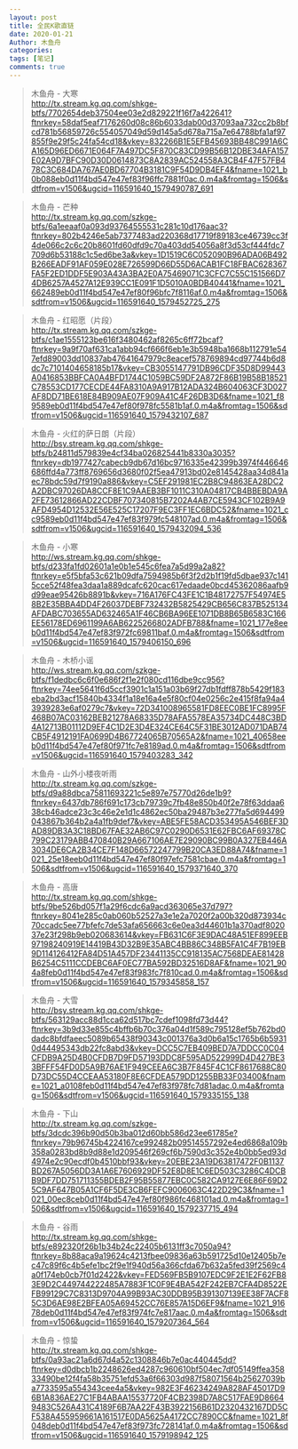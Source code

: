 ```yaml
---
layout: post
title: 全民K歌直链
date: 2020-01-21
Author: 木鱼舟
categories: 
tags: [笔记]
comments: true
---
```


> 木鱼舟 - 大寒<br>http://tx.stream.kg.qq.com/shkge-btfs/7702654deb37504ee03e2d829221f16f7a422641?ftnrkey=58daf5eaf7176260d08c86b6033dab00d37093aa732cc2b8bfcd781b56859726c554057049d59d145a5d678a715a7e64788bfa1af97855f9e29f5c24fa54cd18&vkey=832266B1E5EFB45693BB48C991A6CA165D96ED6671E064F7A497DC5F870C83CD99B56B12DBE34AFA157E02A9D7BFC90D30D0614873C8A2839AC524558A3CB4F47F57FB478C3C684DA767AE0BD67704B3181C9F54D9DB4EF4&fname=1021_b0b088eb0d11f4bd547e47ef83f96ffc7881f0ac.0.m4a&fromtag=1506&sdtfrom=v1506&ugcid=116591640_1579490787_691

> 木鱼舟 - 芒种<br>http://tx.stream.kg.qq.com/szkge-btfs/6a1eeaaf0a093d93764555531c281c10d176aac3?ftnrkey=802b4246e5ab7377483ad220368d17719f89183ce46739cc3f4de066c2c6c20b8601fd60dfd9c70a403dd54056a8f3d53cf444fdc7709d6b53188c1c5ed6be3a&vkey=1D1519C6C052090B96ADA06B492B266EADF91AF059E028E726599D66D55D6ACAB1FC18FBAC628367FA5F2ED1DDF5E903A43A3BA2E0A75469071C3CFC7C55C151566D74DB6257A4527A12E939CC1E091F1D5010A0BDB40441&fname=1021_662489eb0d11f4bd547e47ef80f96bfc7f8116af.0.m4a&fromtag=1506&sdtfrom=v1506&ugcid=116591640_1579452725_275

> 木鱼舟 - 红昭愿（片段）<br>http://tx.stream.kg.qq.com/szkge-btfs/c1ae1555123be616f3480462af8265c6ff72bcaf?ftnrkey=9a9f70af631ca1abb94cf666f6eb1e3b5948ba1668b112791e547efd89003dd10837ab47641647979c8eacef578769894cd97744b6d8dc7c7101404658185b17&vkey=CB3055147791DB96CDF35D8D99443A0416853BBFCA0A4BFD1744C1059BC59DF2A872F86B19B58B18521C78553CD177CECDE44FA8310A9A917B12ADA324B604063CF3D027AF8DD71BE618E84B909AE07F909A41C4F26DB3D6&fname=1021_f89589eb0d11f4bd547e47ef80f978fc5581b1af.0.m4a&fromtag=1506&sdtfrom=v1506&ugcid=116591640_1579432107_687

> 木鱼舟 - 火红的萨日朗（片段）<br>http://bsy.stream.kg.qq.com/shkge-btfs/b24811d579839e4cf34ba026825441b8330a3035?ftnrkey=db1977427cabecb9db67d16bc9716335e42399b3974f446646686ffd4a773ff8769656d3680f02f5ea47913bd02e8145428aa34d841aec78bdc59d7f9190a886&vkey=C5EF291981EC2B8C94863EA28DC2A2DBC97026DA8CCF8E1C9AAEB3BF1011C310A04817CB4BBEBDA9A2FE73612866AD22CDBF707340815B7202A4AB7CE5943CF102B9A9AFD4954D12532E56E525C17207F9EC3FF1EC6BDC52&fname=1021_cc9589eb0d11f4bd547e47ef83f979fc548107ad.0.m4a&fromtag=1506&sdtfrom=v1506&ugcid=116591640_1579432094_536

> 木鱼舟 - 小寒<br>http://ws.stream.kg.qq.com/shkge-btfs/d233fa1fd02601a1e0b1e545c6fea7a5d99a2a82?ftnrkey=e5f5bfa53c621b09dfa7594985b6f3f2d2b1f19fd5dbae937c1415cce52f48fea3daa1a889dcafc620cac617edaade0bcd45362086aafb9d99eae95426b8891b&vkey=716A176FC43FE1C1B48172757F54974E58B2E35BBA4DD4F26037DEBF732432B5825429CB656C837B525134AFDABC703655AD632465A1F46CB6BA96EE1071DB8B65B6583C166EE56178ED6961199A6AB6225266802ADFB788&fname=1021_177e8eeb0d11f4bd547e47ef83f972fc69811baf.0.m4a&fromtag=1506&sdtfrom=v1506&ugcid=116591640_1579406150_696

> 木鱼舟 - 木桥小谣<br>http://ws.stream.kg.qq.com/szkge-btfs/f1dedbc6c6f0e686f2f1e2f080cd116dbe9cc956?ftnrkey=74ee5641f6d5ccf3901c1a151a03b69f27db1fdff878b5429f183eba2bd3acf15840b4334f1a18e16a4e5f80cf04e0256c2e415f8fa94a43939283e6af0279c7&vkey=72D341008965581FD8EEC0BE1FC8995F468B07AC03162BEB21278A68335D78AFA5578EA35734DC448C3BD4A12713B01112D9EF4C1D2E3D4E324CE64C5F31BE3012AD071DAB74CB5F4912191FA0699D4B67724065B70565A2&fname=1021_40658eeb0d11f4bd547e47ef80f971fc7e8189ad.0.m4a&fromtag=1506&sdtfrom=v1506&ugcid=116591640_1579403283_342

> 木鱼舟 - 山外小楼夜听雨<br>http://tx.stream.kg.qq.com/szkge-btfs/d9a88dbca75811693221c5e897e75770d26de1b9?ftnrkey=6437db786f691c173cb79739c7fb48e850b40f2e78f63ddaa638cb46adce23c3c46e2e1d1c4862ec50ba29487b3e277fa5d694499043867b364b2a4a1fb9def7&vkey=ABE5FE58ACD353495A546BEF3DAD89DB3A3C18BD67FAE32AB6C97C0290D6531E62FBC6AF69378C799C23179ABB470840B29A667106AE7E29090BC99B0A327EB446A3034DE6CA2B34CE7F148D66572247799B20CA3ED88A74&fname=1021_25e18eeb0d11f4bd547e47ef80f97efc7581cbae.0.m4a&fromtag=1506&sdtfrom=v1506&ugcid=116591640_1579371640_370

> 木鱼舟 - 高唐<br>http://tx.stream.kg.qq.com/shkge-btfs/9be526bd057f1a29f6cdc6a9acd363065e37d797?ftnrkey=8041e285c0ab060b52527a3e1e2a7020f2a00b320d873934c70ccadc5ee77bfefc7de53afa656663c6e0ea3d44601b1a370adf802037e23f298b9eb020683614&vkey=FB631C6F3E9DAC48A51EF899EEB97198240919E14419B43D32B9E35ABC4BB86C348B5FA1C4F7B19EB9D114126412FA84D51A457DF23441135CC918135AC7568DEAE81428B6254C5111CCDEBC6AF0EC77BA592BD32516D8AF&fname=1021_904a8feb0d11f4bd547e47ef83f983fc7f810cad.0.m4a&fromtag=1506&sdtfrom=v1506&ugcid=116591640_1579345858_157

> 木鱼舟 - 大雪<br>http://bsy.stream.kg.qq.com/shkge-btfs/563129acc88d1cca62d517bc7cdef1098fd73d44?ftnrkey=3b9d33e855c4bffb6b70c376a04d1f589c795128ef5b762bd0dadc8bfdfaeec5089b65438f90343c001376a3d0b6a15c1765b6b59310d44495343db22fc8abd3&vkey=DCC5C7EB409BED7A7DDCC0C04CFDB9A25D4B0CFDB7D9FD57193DDC8F595AD522999D4D427BE33BFFF54FD0D5A9B76AE1F949CEEA6C3B7F845F4C1CF8617688C80D73DC55D4CCEAA53180F8E6CFDEA579DD1255BB33F03400&fname=1021_a0108feb0d11f4bd547e47ef83f978fc7d81adac.0.m4a&fromtag=1506&sdtfrom=v1506&ugcid=116591640_1579335155_138

> 木鱼舟 - 下山<br>http://tx.stream.kg.qq.com/szkge-btfs/3dcdc396b90d50b3ba012d60bb586d23ee61785e?ftnrkey=79b96745b4224167ce992482b09514557292e4ed6868a109b358a0283bd8b9d88e1d209546f269cf6b7590d3c352e4b0bb5ed93d4974e2c90ecdf0b4510bbf93&vkey=20EBE23A19D63817472F0B1137BD267A5056DD3A1A6E7606929DF52E8D8E1C6ED503C3286C4DCBB9DF7DD751711355BDEB2F95B55877EBC0C582CA9127E6E86F69D25C9AF647B05A1CF6F5DE3CB6FEFC9006063C422D29C3&fname=1021_00ec8ceb0d11f4bd547e47ef80f986fc468101ad.0.m4a&fromtag=1506&sdtfrom=v1506&ugcid=116591640_1579237715_494

> 木鱼舟 - 谷雨<br>http://tx.stream.kg.qq.com/shkge-btfs/e892320f26b1b34b24c22405b6131ff3c7050a94?ftnrkey=8b88aca9a19624c4213fbee09836a63b591725d10e12405b7ec47c89f6c4b5efe1bc2f9e1f940d56a366cfda67b632a5fed39f2569c4a0f174eb0cb7f01d2422&vkey=FED569FB5B9107EDC9F2E1E2F62FB83E9D2C449744222485A7883F1C0F9E4BA542F242EB7CFA4D8522EFB99129C7C8313D9704A99B93AC30DDB95B391307139EE38F7ACF85C3D6AE98E2BFEA05A69452CC76E857A15D6EF9&fname=1021_91678deb0d11f4bd547e47ef83f974fc7e817aac.0.m4a&fromtag=1506&sdtfrom=v1506&ugcid=116591640_1579207364_564

> 木鱼舟 - 惊蛰<br>http://tx.stream.kg.qq.com/shkge-btfs/0a93ac21a6d67d4a52c1308846b7e0ac440445dd?ftnrkey=d0dbcb1b2248626ed4287c960610bf504ec7df05149ffea35833490be12f4fa58b35751efd53a6f66303d987f58071564b25627039ba7733595a554343cee4a5&vkey=982E3F46234249A828AF45017D96B1A836AE27C1FB4ABAA15537720F4CB2398D7A8C517FAE9D86649483C526A431C4189F6B7AA22F43B3922156B61D2320432167DD5CF538A455959661A161517E0DA5625A4172CC7890CC&fname=1021_8f048deb0d11f4bd547e47ef83f973fc728141af.0.m4a&fromtag=1506&sdtfrom=v1506&ugcid=116591640_1579198942_125